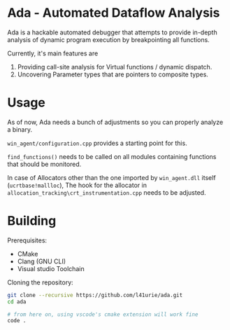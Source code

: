 # Ada - Automated Dataflow Analysis

Ada is a hackable automated debugger that attempts to provide in-depth analysis of dynamic program execution by breakpointing all functions.

Currently, it's main features are
1. Providing call-site analysis for Virtual functions / dynamic dispatch.
2. Uncovering Parameter types that are pointers to composite types.


# Usage
As of now, Ada needs a bunch of adjustments so you can properly analyze a binary.

`win_agent/configuration.cpp` provides a starting point for this.

`find_functions()` needs to be called on all modules containing functions that should be monitored.

In case of Allocators other than the one imported by `win_agent.dll` itself (`ucrtbase!mallloc`), The hook for the allocator in `allocation_tracking\crt_instrumentation.cpp` needs to be adjusted.


# Building
Prerequisites:
* CMake
* Clang (GNU CLI)
* Visual studio Toolchain

Cloning the repository:
```sh
git clone --recursive https://github.com/l41urie/ada.git
cd ada

# from here on, using vscode's cmake extension will work fine
code .
```

